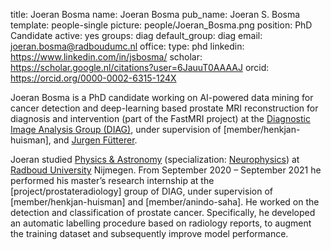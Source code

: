 title: Joeran Bosma
name: Joeran Bosma
pub_name: Joeran S. Bosma
template: people-single
picture: people/Joeran_Bosma.png
position: PhD Candidate
active: yes
groups: diag
default_group: diag
email: joeran.bosma@radboudumc.nl
office: 
type: phd
linkedin: https://www.linkedin.com/in/jsbosma/
scholar: https://scholar.google.nl/citations?user=6JauuT0AAAAJ
orcid: https://orcid.org/0000-0002-6315-124X

Joeran Bosma is a PhD candidate working on AI-powered data mining for cancer detection and deep-learning based prostate MRI reconstruction for diagnosis and intervention (part of the FastMRI project) at the [Diagnostic Image Analysis Group (DIAG)](https://www.diagnijmegen.nl/), under supervision of [member/henkjan-huisman], and [Jurgen Fütterer](http://magic.radboudimaging.nl/index.php/Person?name=Jurgen_F%C3%BCtterer). 

Joeran studied [Physics & Astronomy](https://www.ru.nl/english/education/masters/physics-and-astronomy/) (specialization: [Neurophysics](https://www.ru.nl/english/education/masters/neurophysics/)) at [Radboud University](https://www.ru.nl/english/) Nijmegen. From September 2020 – September 2021 he performed his master’s research internship at the [project/prostateradiology] group of DIAG, under supervision of [member/henkjan-huisman] and [member/anindo-saha]. He worked on the detection and classification of prostate cancer. Specifically, he developed an automatic labelling procedure based on radiology reports, to augment the training dataset and subsequently improve model performance. 
